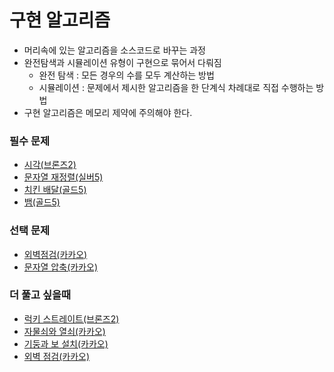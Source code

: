 # 구현 알고리즘
- 머리속에 있는 알고리즘을 소스코드로 바꾸는 과정
- 완전탐색과 시뮬레이션 유형이 구현으로 묶어서 다뤄짐
  * 완전 탐색 : 모든 경우의 수를 모두 계산하는 방법
  * 시뮬레이션 : 문제에서 제시한 알고리즘을 한 단계식 차례대로 직접 수행하는 방법  
- 구현 알고리즘은 메모리 제약에 주의해야 한다.

### 필수 문제
- [시각(브론즈2)](https://www.acmicpc.net/problem/18312 "백준")
- [문자열 재정렬(실버5)](https://www.acmicpc.net/problem/1181 "백준")
- [치킨 배달(골드5)](https://www.acmicpc.net/problem/15686 "백준")
- [뱀(골드5)](https://www.acmicpc.net/problem/12845 "백준")


### 선택 문제
- [외벽점검(카카오)](https://programmers.co.kr/learn/courses/30/lessons/60062?language=java "프로그래머스")
- [문자열 압축(카카오)](https://programmers.co.kr/learn/courses/30/lessons/60057?language=java "프로그래머스")


### 더 풀고 싶을때
- [럭키 스트레이트(브론즈2)](https://www.acmicpc.net/problem/18406 "백준")
- [자물쇠와 열쇠(카카오)](https://programmers.co.kr/learn/courses/30/lessons/60059 "프로그래머스")
- [기둥과 보 설치(카카오)](https://programmers.co.kr/learn/courses/30/lessons/60061 "프로그래머스")
- [외벽 점검(카카오)](https://programmers.co.kr/learn/courses/30/lessons/60062 "프로그래머스")

